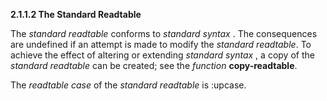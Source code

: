 **2.1.1.2 The Standard Readtable** 

The *standard readtable* conforms to *standard syntax* . The consequences are undefined if an attempt is made to modify the *standard readtable*. To achieve the effect of altering or extending *standard syntax* , a copy of the *standard readtable* can be created; see the *function* **copy-readtable**. 

The *readtable case* of the *standard readtable* is :upcase.  



